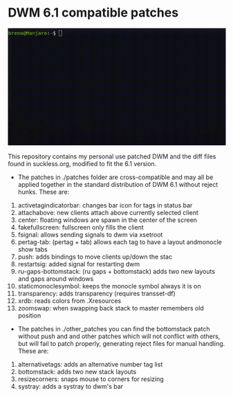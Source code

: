 # DWM 6.1 compatible patches
![gif test](./simplescreenrecorder.gif)


This repository contains my personal use patched  DWM and 
the diff files found in suckless.org, modified to fit the 6.1 version.  
* The patches in ./patches folder are cross-compatible and may all be
applied together in the standard distribution of DWM 6.1 without 
reject hunks. These are:  

1.  activetagindicatorbar: changes bar icon for tags in status bar
2.  attachabove:           new clients attach above currently selected client
4.  center:                floating windows are spawn in the center of the screen
5.  fakefullscreen:        fullscreen only fills the client
6.  fsignal:               allows sending signals to dwm via xsetroot
7.  pertag-tab:            (pertag + tab) allows each tag to have a layout andmonocle show tabs
8.  push:                  adds bindings to move clients up/down the stac
9.  restartsig:            added signal for restarting dwm
10. ru-gaps-bottomstack:   (ru gaps + bottomstack) adds two new layouts and gaps around windows
10. staticmonoclesymbol:   keeps the monocle symbol always it is on
11. transparency:          adds transparency (requires transset-df)
12. xrdb:                  reads colors from .Xresources
13. zoomswap:              when swapping back stack to master remembers old position

* The patches in ./other_patches you can find the bottomstack patch 
without push and and other patches which will not conflict with others,
but will fail to patch properly, generating reject files for manual
handling. These are:

1. alternativetags: adds an alternative number tag list
2. bottomstack:     adds two new stack layouts
3. resizecorners:   snaps mouse to corners for resizing
4. systray:         adds a systray to dwm's bar
